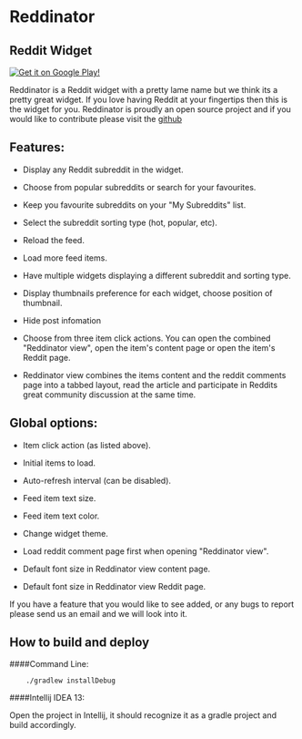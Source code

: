 Reddinator
====================

Reddit Widget
-----------------------

[![Get it on Google Play!](https://developer.android.com/images/brand/en_generic_rgb_wo_60.png)](https://play.google.com/store/apps/details?id=au.com.wallaceit.reddinator)

Reddinator is a Reddit widget with a pretty lame name but we think its a pretty great widget. If you love having Reddit at your fingertips then this is the widget for you. Reddinator is proudly an open source project and if you would like to contribute please visit the [github](http://github.com/micwallace/reddinator)

Features:
--

- Display any Reddit subreddit in the widget.

- Choose from popular subreddits or search for your favourites.

- Keep you favourite subreddits on your "My Subreddits" list.

- Select the subreddit sorting type (hot, popular, etc).

- Reload the feed.

- Load more feed items.

- Have multiple widgets displaying a different subreddit and sorting type.

- Display thumbnails preference for each widget, choose position of thumbnail.

- Hide post infomation

- Choose from three item click actions. You can open the combined "Reddinator view", open the item's content page or open the item's Reddit page.

- Reddinator view combines the items content and the reddit comments page into a tabbed layout, read the article and participate in Reddits great community discussion at the same time.

Global options:
---

- Item click action (as listed above).

- Initial items to load.

- Auto-refresh interval (can be disabled).

- Feed item text size.

- Feed item text color.

- Change widget theme.

- Load reddit comment page first when opening "Reddinator view".

- Default font size in Reddinator view content page.

- Default font size in Reddinator view Reddit page.

If you have a feature that you would like to see added, or any bugs to report please send us an email and we will look into it.

How to build and deploy
----

####Command Line:

````
	./gradlew installDebug
````

####Intellij IDEA 13:

Open the project in Intellij, it should recognize it as a gradle project and build accordingly.
